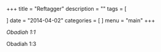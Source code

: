+++
title = "Reftagger"
description = ""
tags = [

]
date = "2014-04-02"
categories = [
]
menu = "main"
+++

<cite class="ezraLinkifier" title="Obadiah 1:1">Obadiah 1:1</cite>


Obadiah 1:3

<script src="https://cdn.jsdelivr.net/gh/KenHung/Ezra@3.1/dist/ezra.js" 
        integrity="sha384-0xgxMmzqzeFi+ezndJO8A4swzAbIgorAS8z4Fd3sSDLbDfERlDo5+QJgwaJdmfNP" 
        crossorigin="anonymous"></script>
<link href="https://cdn.jsdelivr.net/gh/KenHung/Ezra@3.1/dist/ezra-style.css" rel="stylesheet" type="text/css" />
<script>
  ezraLinkifier.setLang('zh-Hans');
  ezraLinkifier.linkify(document.body);
</script>